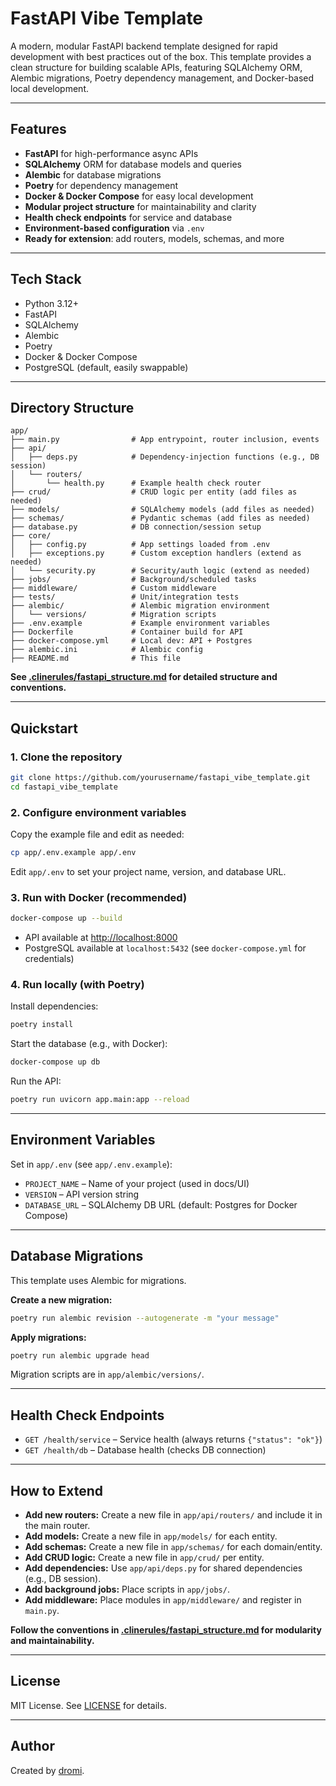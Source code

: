 # FastAPI Vibe Template

A modern, modular FastAPI backend template designed for rapid development with best practices out of the box. This template provides a clean structure for building scalable APIs, featuring SQLAlchemy ORM, Alembic migrations, Poetry dependency management, and Docker-based local development.

---

## Features

- **FastAPI** for high-performance async APIs
- **SQLAlchemy** ORM for database models and queries
- **Alembic** for database migrations
- **Poetry** for dependency management
- **Docker & Docker Compose** for easy local development
- **Modular project structure** for maintainability and clarity
- **Health check endpoints** for service and database
- **Environment-based configuration** via `.env`
- **Ready for extension**: add routers, models, schemas, and more

---

## Tech Stack

- Python 3.12+
- FastAPI
- SQLAlchemy
- Alembic
- Poetry
- Docker & Docker Compose
- PostgreSQL (default, easily swappable)

---

## Directory Structure

```
app/
├── main.py                # App entrypoint, router inclusion, events
├── api/
│   ├── deps.py            # Dependency-injection functions (e.g., DB session)
│   └── routers/
│       └── health.py      # Example health check router
├── crud/                  # CRUD logic per entity (add files as needed)
├── models/                # SQLAlchemy models (add files as needed)
├── schemas/               # Pydantic schemas (add files as needed)
├── database.py            # DB connection/session setup
├── core/
│   ├── config.py          # App settings loaded from .env
│   ├── exceptions.py      # Custom exception handlers (extend as needed)
│   └── security.py        # Security/auth logic (extend as needed)
├── jobs/                  # Background/scheduled tasks
├── middleware/            # Custom middleware
├── tests/                 # Unit/integration tests
├── alembic/               # Alembic migration environment
│   └── versions/          # Migration scripts
├── .env.example           # Example environment variables
├── Dockerfile             # Container build for API
├── docker-compose.yml     # Local dev: API + Postgres
├── alembic.ini            # Alembic config
├── README.md              # This file
```

**See [.clinerules/fastapi_structure.md](.clinerules/fastapi_structure.md) for detailed structure and conventions.**

---

## Quickstart

### 1. Clone the repository

```bash
git clone https://github.com/yourusername/fastapi_vibe_template.git
cd fastapi_vibe_template
```

### 2. Configure environment variables

Copy the example file and edit as needed:

```bash
cp app/.env.example app/.env
```

Edit `app/.env` to set your project name, version, and database URL.

### 3. Run with Docker (recommended)

```bash
docker-compose up --build
```

- API available at [http://localhost:8000](http://localhost:8000)
- PostgreSQL available at `localhost:5432` (see `docker-compose.yml` for credentials)

### 4. Run locally (with Poetry)

Install dependencies:

```bash
poetry install
```

Start the database (e.g., with Docker):

```bash
docker-compose up db
```

Run the API:

```bash
poetry run uvicorn app.main:app --reload
```

---

## Environment Variables

Set in `app/.env` (see `app/.env.example`):

- `PROJECT_NAME` – Name of your project (used in docs/UI)
- `VERSION` – API version string
- `DATABASE_URL` – SQLAlchemy DB URL (default: Postgres for Docker Compose)

---

## Database Migrations

This template uses Alembic for migrations.

**Create a new migration:**
```bash
poetry run alembic revision --autogenerate -m "your message"
```

**Apply migrations:**
```bash
poetry run alembic upgrade head
```

Migration scripts are in `app/alembic/versions/`.

---

## Health Check Endpoints

- `GET /health/service` – Service health (always returns `{"status": "ok"}`)
- `GET /health/db` – Database health (checks DB connection)

---

## How to Extend

- **Add new routers:** Create a new file in `app/api/routers/` and include it in the main router.
- **Add models:** Create a new file in `app/models/` for each entity.
- **Add schemas:** Create a new file in `app/schemas/` for each domain/entity.
- **Add CRUD logic:** Create a new file in `app/crud/` per entity.
- **Add dependencies:** Use `app/api/deps.py` for shared dependencies (e.g., DB session).
- **Add background jobs:** Place scripts in `app/jobs/`.
- **Add middleware:** Place modules in `app/middleware/` and register in `main.py`.

**Follow the conventions in [.clinerules/fastapi_structure.md](.clinerules/fastapi_structure.md) for modularity and maintainability.**

---

## License

MIT License. See [LICENSE](LICENSE) for details.

---

## Author

Created by [dromi](mailto:hello@finechariot.com).
